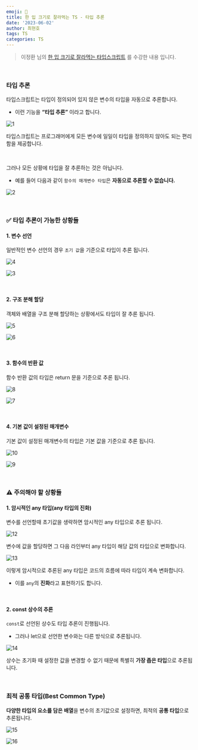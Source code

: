 ```yaml
---
emoji: 📖
title: 한 입 크기로 잘라먹는 TS - 타입 추론
date: '2023-06-02'
author: 최현호
tags: TS
categories: TS
---
```


> 이정환 님의 [한 입 크기로 잘라먹는 타입스크립트](https://www.inflearn.com/course/%ED%95%9C%EC%9E%85-%ED%81%AC%EA%B8%B0-%ED%83%80%EC%9E%85%EC%8A%A4%ED%81%AC%EB%A6%BD%ED%8A%B8/) 를 수강한 내용 입니다.

<br>

### 타입 추론

타입스크립트는 타입이 정의되어 있지 않은 변수의 타입을 자동으로 추론합니다.

- 이런 기능을 **“타입 추론”** 이라고 합니다.

![1](https://github.com/Choi-HyunHo/hyunho-gatsby-blog/assets/87301268/5afc8dd2-0e13-4ec3-bf9d-945eaecd64af)

타입스크립트는 프로그래머에게 모든 변수에 일일이 타입을 정의하지 않아도 되는 편리함을 제공합니다.

<br>

그러나 모든 상황에 타입을 잘 추론하는 것은 아닙니다.

- 예를 들어 다음과 같이 `함수의 매개변수 타입`은 **자동으로 추론할 수 없습니다.**

![2](https://github.com/Choi-HyunHo/hyunho-gatsby-blog/assets/87301268/b775e331-ada6-4f46-8beb-d929188d08e8)

<br>

### ✅ 타입 추론이 가능한 상황들

#### 1. 변수 선언

일반적인 변수 선언의 경우 `초기 값`을 기준으로 타입이 추론 됩니다.

![4](https://github.com/Choi-HyunHo/hyunho-gatsby-blog/assets/87301268/3bb19c6b-1f0e-4bcc-8187-8012e3284f50)

![3](https://github.com/Choi-HyunHo/hyunho-gatsby-blog/assets/87301268/f790e4af-4f52-4c71-8024-09e34f668701)

<br>

#### 2. 구조 분해 할당

객체와 배열을 구조 분해 할당하는 상황에서도 타입이 잘 추론 됩니다.

![5](https://github.com/Choi-HyunHo/hyunho-gatsby-blog/assets/87301268/05a026bf-b002-4348-8a21-0bcae95d9de6)

![6](https://github.com/Choi-HyunHo/hyunho-gatsby-blog/assets/87301268/8d6d233e-6d06-4823-aa42-a43507db90ec)

<br>

#### 3. 함수의 반환 값

함수 반환 값의 타입은 return 문을 기준으로 추론 됩니다.

![8](https://github.com/Choi-HyunHo/hyunho-gatsby-blog/assets/87301268/42a11d99-d151-44d0-b1bb-d0b69f8d771a)

![7](https://github.com/Choi-HyunHo/hyunho-gatsby-blog/assets/87301268/31e5aa26-7fc7-4da1-a4ba-20912992f36d)

<br>

#### 4. 기본 값이 설정된 매개변수

기본 값이 설정된 매개변수의 타입은 기본 값을 기준으로 추론 됩니다.

![10](https://github.com/Choi-HyunHo/hyunho-gatsby-blog/assets/87301268/169b1cb4-abb7-445b-aa93-19c4f171e08d)

![9](https://github.com/Choi-HyunHo/hyunho-gatsby-blog/assets/87301268/749b2549-9702-4b24-a1f4-2fbf0f8b6aa9)

<br>

### ⚠️ 주의해야 할 상황들

#### 1. 암시적인 any 타입(any 타입의 진화)

변수를 선언할때 초기값을 생략하면 암시적인 any 타입으로 추론 됩니다.

![12](https://github.com/Choi-HyunHo/hyunho-gatsby-blog/assets/87301268/9d4ce4b6-74a4-494d-a584-77a2fe0993b8)

변수에 값을 할당하면 그 다음 라인부터 any 타입이 해당 값의 타입으로 변화합니다.

![13](https://github.com/Choi-HyunHo/hyunho-gatsby-blog/assets/87301268/8f98d9ba-93e1-44ec-9f95-56deee71a41f)

이렇게 암시적으로 추론된 any 타입은 코드의 흐름에 따라 타입이 계속 변화합니다.

- 이를 `any`의 **진화**라고 표현하기도 합니다.

<br>

#### 2. const 상수의 추론

`const`로 선언된 상수도 타입 추론이 진행됩니다.

- 그러나 let으로 선언한 변수와는 다른 방식으로 추론됩니다.

![14](https://github.com/Choi-HyunHo/hyunho-gatsby-blog/assets/87301268/64db0371-e888-4f38-b49e-391cae50fc06)

상수는 초기화 때 설정한 값을 변경할 수 없기 때문에 특별히 **가장 좁은 타입**으로 추론됩니다.

<br>

### 최적 공통 타입(Best Common Type)

**다양한 타입의 요소를 담은 배열**을 변수의 초기값으로 설정하면, 최적의 **공통 타입**으로 추론됩니다.

![15](https://github.com/Choi-HyunHo/hyunho-gatsby-blog/assets/87301268/ac7b5d1d-9cbf-4f0f-b0f1-104b5bdc110c)

![16](https://github.com/Choi-HyunHo/hyunho-gatsby-blog/assets/87301268/d90a1b75-03dc-4ce7-b3d5-5b609669c121)

<br>

```toc

```
